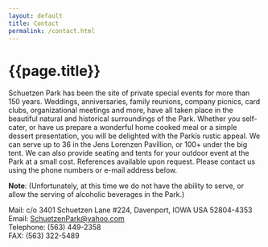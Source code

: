 ```yaml
---
layout: default
title: Contact
permalink: /contact.html
---
```


# {{page.title}}

Schuetzen Park has been the site of private special events for more than 150 years. Weddings, anniversaries, family reunions, company picnics, card clubs, organizational meetings and more, have all taken place in the beautiful natural and historical surroundings of the Park. Whether you self-cater, or have us prepare a wonderful home cooked meal or a simple dessert presentation, you will be delighted with the Parkís rustic appeal. We can serve up to 36 in the Jens Lorenzen Pavillion, or 100+ under the big tent. We can also provide seating and tents for your outdoor event at the Park at a small cost. References available upon request. Please contact us using the phone numbers or e-mail address below.


**Note**: (Unfortunately, at this time we do not have the ability to serve, or allow the serving of alcoholic beverages in the Park.)

<div>Mail: c/o 3401 Schuetzen Lane #224, Davenport, IOWA USA 52804-4353</div>
<div>Email: <a href="mailto:SchuetzenPark@yahoo.com">SchuetzenPark@yahoo.com</a></div>
<div>Telephone: (563) 449-2358</div>
<div>FAX: (563) 322-5489</div>